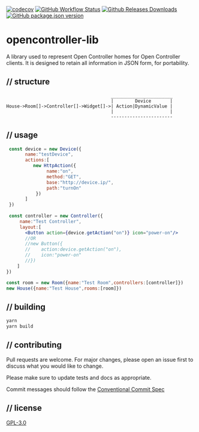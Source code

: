 [![codecov](https://codecov.io/gh/Open-Controller/opencontroller-lib/branch/master/graph/badge.svg)](https://codecov.io/gh/Open-Controller/opencontroller-lib)
[![GitHub Workflow Status](https://img.shields.io/github/workflow/status/Open-Controller/opencontroller-lib/Publish)](https://github.com/Open-Controller/opencontroller-lib/actions)
[![Github Releases Downloads](https://img.shields.io/github/downloads/Open-Controller/opencontroller-lib/total)](https://github.com/Open-Controller/opencontroller-lib/releases)
[![GitHub package.json version](https://img.shields.io/github/package-json/v/Open-Controller/opencontroller-lib)](https://github.com/Open-Controller/opencontroller-lib/blob/master/package.json)

# opencontroller-lib
A library used to represent Open Controller homes for Open Controller clients.  It is designed to retain all information in JSON form, for portability.

## // structure
```
                                       _______________________
                                       |        Device       |     
House->Room[]->Controller[]->Widget[]->| Action|DynamicValue |
                                       |                     |
                                       -----------------------
```

## // usage
```jsx
 const device = new Device({
       name:"testDevice",
       actions:[
          new HttpAction({
               name:"on",
               method:"GET",
               base:"http://device.ip/",
               path:"turnOn"
           })
       ]
 })
 
 const controller = new Controller({
     name:"Test Controller",
     layout:[
       <Button action={device.getAction("on")} icon="power-on"/>
       //OR
       //new Button({
       //    action:device.getAction("on"),
       //    icon:"power-on"
       //})
    ]
})

const room = new Room({name:"Test Room",controllers:[controller]})
new House({name:"Test House",rooms:[room]})
```

## // building
```bash
yarn
yarn build
```

## // contributing
Pull requests are welcome. For major changes, please open an issue first to discuss what you would like to change.

Please make sure to update tests and docs as appropriate.

Commit messages should follow the [Conventional Commit Spec](https://www.conventionalcommits.org/en/v1.0.0/)

## // license
[GPL-3.0](https://choosealicense.com/licenses/gpl-3.0/)
